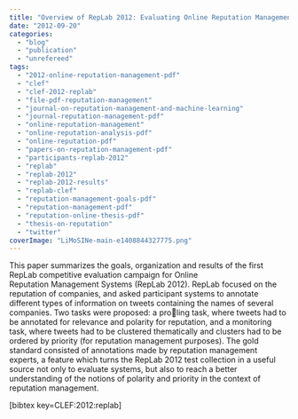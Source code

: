 ```yaml
---
title: "Overview of RepLab 2012: Evaluating Online Reputation Management Systems"
date: "2012-09-20"
categories: 
  - "blog"
  - "publication"
  - "unrefereed"
tags: 
  - "2012-online-reputation-management-pdf"
  - "clef"
  - "clef-2012-replab"
  - "file-pdf-reputation-management"
  - "journal-on-reputation-management-and-machine-learning"
  - "journal-reputation-management-pdf"
  - "online-reputation-management"
  - "online-reputation-analysis-pdf"
  - "online-reputation-pdf"
  - "papers-on-reputation-management-pdf"
  - "participants-replab-2012"
  - "replab"
  - "replab-2012"
  - "replab-2012-results"
  - "replab-clef"
  - "reputation-management-goals-pdf"
  - "reputation-management-pdf"
  - "reputation-online-thesis-pdf"
  - "thesis-on-reputation"
  - "twitter"
coverImage: "LiMoSINe-main-e1408844327775.png"
---
```


This paper summarizes the goals, organization and results of the first RepLab competitive evaluation campaign for Online Reputation Management Systems (RepLab 2012). RepLab focused on the reputation of companies, and asked participant systems to annotate different types of information on tweets containing the names of several companies. Two tasks were proposed: a proling task, where tweets had to be annotated for relevance and polarity for reputation, and a monitoring task, where tweets had to be clustered thematically and clusters had to be ordered by priority (for reputation management purposes). The gold standard consisted of annotations made by reputation management experts, a feature which turns the RepLab 2012 test collection in a useful source not only to evaluate systems, but also to reach a better understanding of the notions of polarity and priority in the context of reputation management.

\[bibtex key=CLEF:2012:replab\]
